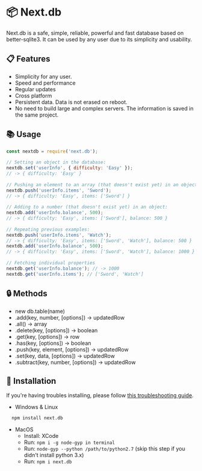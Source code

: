 
# 📦 Next.db
Next.db is a safe, simple, reliable, powerful and fast database based on better-sqlite3. It can be used by any user due to its simplicity and usability.

## 📋 Features

- Simplicity for any user.
- Speed and performance
- Regular updates
- Cross platform
- Persistent data. Data is not erased on reboot.
- No need to build large and complex servers. The information is saved in the same project.
  
## 📚 Usage

```javascript
const nextdb = require('next.db');
 
// Setting an object in the database:
nextdb.set('userInfo', { difficulty: 'Easy' });
// -> { difficulty: 'Easy' }
 
// Pushing an element to an array (that doesn't exist yet) in an object:
nextdb.push('userInfo.items', 'Sword');
// -> { difficulty: 'Easy', items: ['Sword'] }
 
// Adding to a number (that doesn't exist yet) in an object:
nextdb.add('userInfo.balance', 500);
// -> { difficulty: 'Easy', items: ['Sword'], balance: 500 }
 
// Repeating previous examples:
nextdb.push('userInfo.items', 'Watch');
// -> { difficulty: 'Easy', items: ['Sword', 'Watch'], balance: 500 }
nextdb.add('userInfo.balance', 500);
// -> { difficulty: 'Easy', items: ['Sword', 'Watch'], balance: 1000 }
 
// Fetching individual properties
nextdb.get('userInfo.balance'); // -> 1000
nextdb.get('userInfo.items'); // ['Sword', 'Watch']
```

## 🔒 Methods

- new db.table(name)
- .add(key, number, [options]) -> updatedRow
- .all() -> array
- .delete(key, [options]) -> boolean
- .get(key, [options]) -> row
- .has(key, [options]) -> boolean
- .push(key, element, [options]) -> updatedRow
- .set(key, data, [options]) -> updatedRow
- .subtract(key, number, [options]) -> updatedRow

  
## 🔖 Installation

If you're having troubles installing, please follow [this troubleshooting guide](https://github.com/JoshuaWise/better-sqlite3/blob/master/docs/troubleshooting.md).

- Windows & Linux
```bash
  npm install next.db
```

- MacOS
    - Install: XCode
    - Run: `npm i -g node-gyp in terminal`
    - Run: `node-gyp --python /path/to/python2.7` (skip this step if you didn't install python 3.x)
    - Run: `npm i next.db`